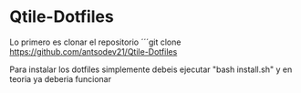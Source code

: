 # Qtile-Dotfiles
Lo primero es clonar el repositorio
´´´git clone https://github.com/antsodev21/Qtile-Dotfiles

Para instalar los dotfiles simplemente debeis ejecutar
"bash install.sh"
y en teoria ya deberia funcionar
